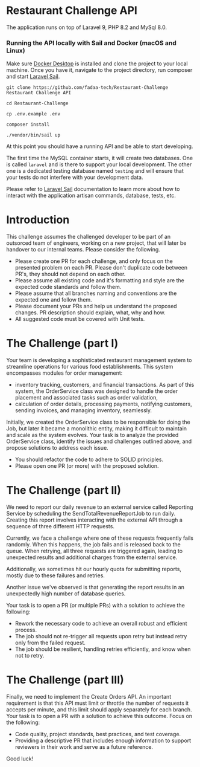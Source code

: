 # Restaurant Challenge API

The application runs on top of Laravel 9, PHP 8.2 and MySql 8.0.

### Running the API locally with Sail and Docker (macOS and Linux)

Make sure [Docker Desktop](https://www.docker.com/products/docker-desktop/) is installed and clone the project to your local machine. Once you have it, navigate to the project directory, run composer and start [Laravel Sail](https://laravel.com/docs/10.x/sail).

```
git clone https://github.com/fadaa-tech/Restaurant-Challenge Restaurant Challenge API

cd Restaurant-Challenge

cp .env.example .env

composer install

./vendor/bin/sail up
```

At this point you should have a running API and be able to start developing.

The first time the MySQL container starts, it will create two databases. One is called `laravel` and is there to support your local development. The other one is a dedicated testing database named `testing` and will ensure that your tests do not interfere with your development data.

Please refer to [Laravel Sail](https://laravel.com/docs/11.x/sail) documentation to learn more about how to interact with the application artisan commands, database, tests, etc.

# Introduction

This challenge assumes the challenged developer to be part of an outsorced team of engineers, working on a new project, that will later be handover to our internal teams. 
Please consider the following.

- Please create one PR for each challenge, and only focus on the presented problem on each PR. Please don't duplicate code between PR's, they should not depend on each other.
- Please assume all existing code and it's formatting and style are the expected code standards and follow them.
- Please assume that all branches naming and conventions are the expected one and follow them.
- Please document your PRs and help us understand the proposed changes. PR description should explain, what, why and how.
- All suggested code must be covered with Unit tests.

# The Challenge (part I)

Your team is developing a sophisticated restaurant management system to streamline operations for various food establishments. This system encompasses modules for order management:

* inventory tracking, customers, and financial transactions. As part of this system, the OrderService class was designed to handle the order placement and associated tasks such as order validation,
* calculation of order details, processing payments, notifying customers, sending invoices, and managing inventory, seamlessly.

Initially, we created the OrderService class to be responsible for doing the Job, but later it became a monolithic entity, making it difficult to maintain and scale as the system evolves.
Your task is to analyze the provided OrderService class, identify the issues and challenges outlined above, and propose solutions to address each issue.

* You should refactor the code to adhere to SOLID principles.
* Please open one PR (or more) with the proposed solution.

# The Challenge (part II)

We need to report our daily revenue to an external service called Reporting Service by scheduling the SendTotalRevenueReportJob to run daily. Creating this report involves interacting with the external API through a sequence of three different HTTP requests.

Currently, we face a challenge where one of these requests frequently fails randomly. When this happens, the job fails and is released back to the queue. When retrying, all three requests are triggered again, leading to unexpected results and additional charges from the external service.

Additionally, we sometimes hit our hourly quota for submitting reports, mostly due to these failures and retries.

Another issue we've observed is that generating the report results in an unexpectedly high number of database queries.

Your task is to open a PR (or multiple PRs) with a solution to achieve the following:

* Rework the necessary code to achieve an overall robust and efficient process.
* The job should not re-trigger all requests upon retry but instead retry only from the failed request.
* The job should be resilient, handling retries efficiently, and know when not to retry.


# The Challenge (part III)

Finally, we need to implement the Create Orders API. An important requirement is that this API must limit or throttle the number of requests it accepts per minute, and this limit should apply separately for each branch.
Your task is to open a PR with a solution to achieve this outcome. Focus on the following:

* Code quality, project standards, best practices, and test coverage.
* Providing a descriptive PR that includes enough information to support reviewers in their work and serve as a future reference.

Good luck!
